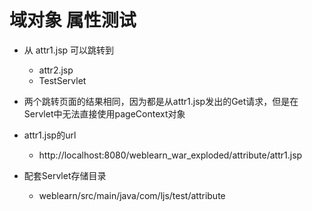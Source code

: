 # 域对象 属性测试
- 从 attr1.jsp 可以跳转到
    - attr2.jsp
    - TestServlet
- 两个跳转页面的结果相同，因为都是从attr1.jsp发出的Get请求，但是在Servlet中无法直接使用pageContext对象
- attr1.jsp的url
    - http://localhost:8080/weblearn_war_exploded/attribute/attr1.jsp
    
- 配套Servlet存储目录
    - weblearn/src/main/java/com/ljs/test/attribute
